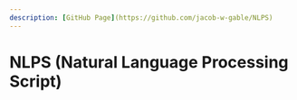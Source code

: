 ```yaml
---
description: [GitHub Page](https://github.com/jacob-w-gable/NLPS)
---
```


# NLPS (Natural Language Processing Script)

